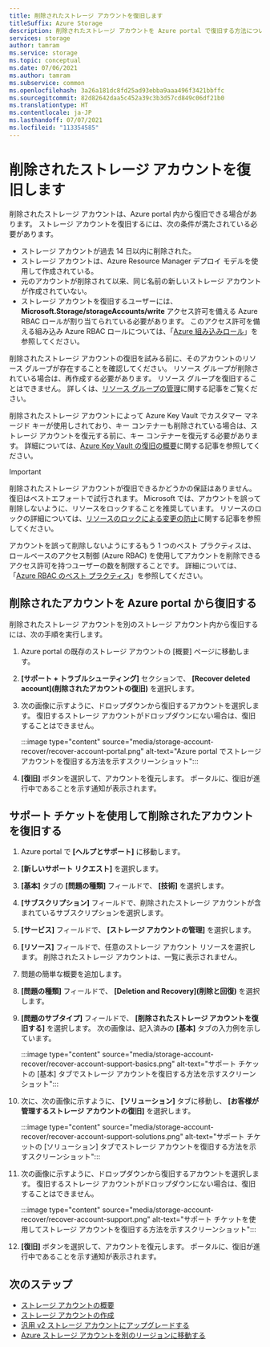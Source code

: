 ```yaml
---
title: 削除されたストレージ アカウントを復旧します
titleSuffix: Azure Storage
description: 削除されたストレージ アカウントを Azure portal で復旧する方法について説明します。
services: storage
author: tamram
ms.service: storage
ms.topic: conceptual
ms.date: 07/06/2021
ms.author: tamram
ms.subservice: common
ms.openlocfilehash: 3a26a181dc8fd25ad93ebba9aaa496f3421bbffc
ms.sourcegitcommit: 82d82642daa5c452a39c3b3d57cd849c06df21b0
ms.translationtype: HT
ms.contentlocale: ja-JP
ms.lasthandoff: 07/07/2021
ms.locfileid: "113354585"
---
```

# <a name="recover-a-deleted-storage-account"></a>削除されたストレージ アカウントを復旧します

削除されたストレージ アカウントは、Azure portal 内から復旧できる場合があります。 ストレージ アカウントを復旧するには、次の条件が満たされている必要があります。

- ストレージ アカウントが過去 14 日以内に削除された。
- ストレージ アカウントは、Azure Resource Manager デプロイ モデルを使用して作成されている。
- 元のアカウントが削除されて以来、同じ名前の新しいストレージ アカウントが作成されていない。
- ストレージ アカウントを復旧するユーザーには、**Microsoft.Storage/storageAccounts/write** アクセス許可を備える Azure RBAC ロールが割り当てられている必要があります。 このアクセス許可を備える組み込み Azure RBAC ロールについては、「[Azure 組み込みロール](../../role-based-access-control/built-in-roles.md)」を参照してください。 

削除されたストレージ アカウントの復旧を試みる前に、そのアカウントのリソース グループが存在することを確認してください。 リソース グループが削除されている場合は、再作成する必要があります。 リソース グループを復旧することはできません。 詳しくは、[リソース グループの管理](../../azure-resource-manager/management/manage-resource-groups-portal.md)に関する記事をご覧ください。

削除されたストレージ アカウントによって Azure Key Vault でカスタマー マネージド キーが使用しされており、キー コンテナーも削除されている場合は、ストレージ アカウントを復元する前に、キー コンテナーを復元する必要があります。 詳細については、[Azure Key Vault の復旧の概要](../../key-vault/general/key-vault-recovery.md)に関する記事を参照してください。

> [!IMPORTANT]
> 削除されたストレージ アカウントが復旧できるかどうかの保証はありません。 復旧はベストエフォートで試行されます。 Microsoft では、アカウントを誤って削除しないように、リソースをロックすることを推奨しています。 リソースのロックの詳細については、[リソースのロックによる変更の防止](../../azure-resource-manager/management/lock-resources.md)に関する記事を参照してください。
>
> アカウントを誤って削除しないようにするもう 1 つのベスト プラクティスは、ロールベースのアクセス制御 (Azure RBAC) を使用してアカウントを削除できるアクセス許可を持つユーザーの数を制限することです。 詳細については、「[Azure RBAC のベスト プラクティス](../../role-based-access-control/best-practices.md)」を参照してください。

## <a name="recover-a-deleted-account-from-the-azure-portal"></a>削除されたアカウントを Azure portal から復旧する

削除されたストレージ アカウントを別のストレージ アカウント内から復旧するには、次の手順を実行します。

1. Azure portal の既存のストレージ アカウントの [概要] ページに移動します。
1. **[サポート + トラブルシューティング]** セクションで、 **[Recover deleted account]\(削除されたアカウントの復旧\)** を選択します。
1. 次の画像に示すように、ドロップダウンから復旧するアカウントを選択します。 復旧するストレージ アカウントがドロップダウンにない場合は、復旧することはできません。

    :::image type="content" source="media/storage-account-recover/recover-account-portal.png" alt-text="Azure portal でストレージ アカウントを復旧する方法を示すスクリーンショット":::

1. **[復旧]** ボタンを選択して、アカウントを復元します。 ポータルに、復旧が進行中であることを示す通知が表示されます。

## <a name="recover-a-deleted-account-via-a-support-ticket"></a>サポート チケットを使用して削除されたアカウントを復旧する

1. Azure portal で **[ヘルプとサポート]** に移動します。
1. **[新しいサポート リクエスト]** を選択します。
1. **[基本]** タブの **[問題の種類]** フィールドで、 **[技術]** を選択します。
1. **[サブスクリプション]** フィールドで、削除されたストレージ アカウントが含まれているサブスクリプションを選択します。
1. **[サービス]** フィールドで、 **[ストレージ アカウントの管理]** を選択します。
1. **[リソース]** フィールドで、任意のストレージ アカウント リソースを選択します。 削除されたストレージ アカウントは、一覧に表示されません。
1. 問題の簡単な概要を追加します。
1. **[問題の種類]** フィールドで、 **[Deletion and Recovery]\(削除と回復\)** を選択します。
1. **[問題のサブタイプ]** フィールドで、 **[削除されたストレージ アカウントを復旧する]** を選択します。 次の画像は、記入済みの **[基本]** タブの入力例を示しています。

    :::image type="content" source="media/storage-account-recover/recover-account-support-basics.png" alt-text="サポート チケットの [基本] タブでストレージ アカウントを復旧する方法を示すスクリーンショット":::

1. 次に、次の画像に示すように、 **[ソリューション]** タブに移動し、 **[お客様が管理するストレージ アカウントの復旧]** を選択します。

    :::image type="content" source="media/storage-account-recover/recover-account-support-solutions.png" alt-text="サポート チケットの [ソリューション] タブでストレージ アカウントを復旧する方法を示すスクリーンショット":::

1. 次の画像に示すように、ドロップダウンから復旧するアカウントを選択します。 復旧するストレージ アカウントがドロップダウンにない場合は、復旧することはできません。

    :::image type="content" source="media/storage-account-recover/recover-account-support.png" alt-text="サポート チケットを使用してストレージ アカウントを復旧する方法を示すスクリーンショット":::

1. **[復旧]** ボタンを選択して、アカウントを復元します。 ポータルに、復旧が進行中であることを示す通知が表示されます。

## <a name="next-steps"></a>次のステップ

- [ストレージ アカウントの概要](storage-account-overview.md)
- [ストレージ アカウントの作成](storage-account-create.md)
- [汎用 v2 ストレージ アカウントにアップグレードする](storage-account-upgrade.md)
- [Azure ストレージ アカウントを別のリージョンに移動する](storage-account-move.md)
